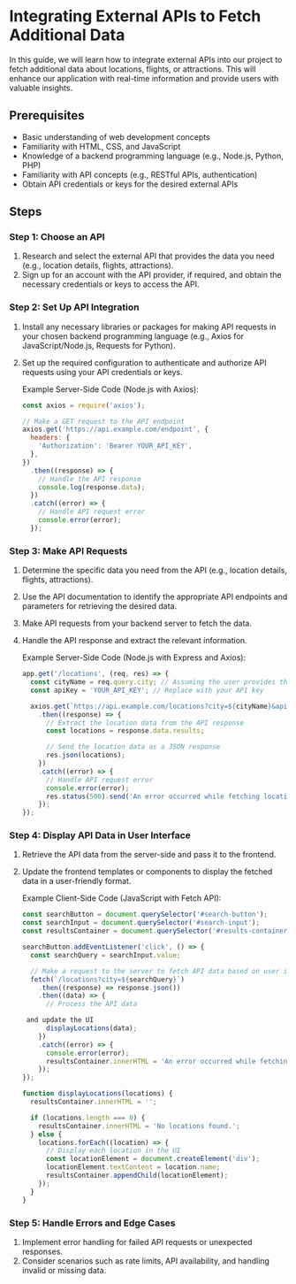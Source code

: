 #  Integrating External APIs to Fetch Additional Data

In this guide, we will learn how to integrate external APIs into our project to fetch additional data about locations, flights, or attractions. This will enhance our application with real-time information and provide users with valuable insights.

## Prerequisites
- Basic understanding of web development concepts
- Familiarity with HTML, CSS, and JavaScript
- Knowledge of a backend programming language (e.g., Node.js, Python, PHP)
- Familiarity with API concepts (e.g., RESTful APIs, authentication)
- Obtain API credentials or keys for the desired external APIs

## Steps

### Step 1: Choose an API
1. Research and select the external API that provides the data you need (e.g., location details, flights, attractions).
2. Sign up for an account with the API provider, if required, and obtain the necessary credentials or keys to access the API.

### Step 2: Set Up API Integration
1. Install any necessary libraries or packages for making API requests in your chosen backend programming language (e.g., Axios for JavaScript/Node.js, Requests for Python).
2. Set up the required configuration to authenticate and authorize API requests using your API credentials or keys.

    Example Server-Side Code (Node.js with Axios):
    ```javascript
    const axios = require('axios');
    
    // Make a GET request to the API endpoint
    axios.get('https://api.example.com/endpoint', {
      headers: {
        'Authorization': 'Bearer YOUR_API_KEY',
      },
    })
      .then((response) => {
        // Handle the API response
        console.log(response.data);
      })
      .catch((error) => {
        // Handle API request error
        console.error(error);
      });
    ```

### Step 3: Make API Requests
1. Determine the specific data you need from the API (e.g., location details, flights, attractions).
2. Use the API documentation to identify the appropriate API endpoints and parameters for retrieving the desired data.
3. Make API requests from your backend server to fetch the data.
4. Handle the API response and extract the relevant information.

    Example Server-Side Code (Node.js with Express and Axios):
    ```javascript
    app.get('/locations', (req, res) => {
      const cityName = req.query.city; // Assuming the user provides the city name
      const apiKey = 'YOUR_API_KEY'; // Replace with your API key
    
      axios.get(`https://api.example.com/locations?city=${cityName}&apiKey=${apiKey}`)
        .then((response) => {
          // Extract the location data from the API response
          const locations = response.data.results;
    
          // Send the location data as a JSON response
          res.json(locations);
        })
        .catch((error) => {
          // Handle API request error
          console.error(error);
          res.status(500).send('An error occurred while fetching locations.');
        });
    });
    ```

### Step 4: Display API Data in User Interface
1. Retrieve the API data from the server-side and pass it to the frontend.
2. Update the frontend templates or components to display the fetched data in a user-friendly format.

    Example Client-Side Code (JavaScript with Fetch API):
    ```javascript
    const searchButton = document.querySelector('#search-button');
    const searchInput = document.querySelector('#search-input');
    const resultsContainer = document.querySelector('#results-container');
    
    searchButton.addEventListener('click', () => {
      const searchQuery = searchInput.value;
    
      // Make a request to the server to fetch API data based on user input
      fetch(`/locations?city=${searchQuery}`)
        .then((response) => response.json())
        .then((data) => {
          // Process the API data
    
     and update the UI
          displayLocations(data);
        })
        .catch((error) => {
          console.error(error);
          resultsContainer.innerHTML = 'An error occurred while fetching locations.';
        });
    });
    
    function displayLocations(locations) {
      resultsContainer.innerHTML = '';
    
      if (locations.length === 0) {
        resultsContainer.innerHTML = 'No locations found.';
      } else {
        locations.forEach((location) => {
          // Display each location in the UI
          const locationElement = document.createElement('div');
          locationElement.textContent = location.name;
          resultsContainer.appendChild(locationElement);
        });
      }
    }
    ```

### Step 5: Handle Errors and Edge Cases
1. Implement error handling for failed API requests or unexpected responses.
2. Consider scenarios such as rate limits, API availability, and handling invalid or missing data.

